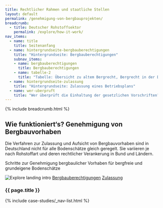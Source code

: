 ```yaml
---
title: Rechtlicher Rahmen und staatliche Stellen
layout: default
permalink: /genehmigung-von-bergbauprojekten/
breadcrumb:
  - title: Deutscher Rohstoffsektor
    permalink: /explore/how-it-work/
nav_items:
  - name: title
    title: Seitenanfang
  - name: hintergrundseite-bergbauberechtigungen
    title: "Hintergrundseite: Bergbauberechtigungen"
    subnav_items:
    - name: bergbauberechtigungen
      title: Bergbauberechtigungen
    - name: tabelle-2
      title: "Tabelle: Übersicht zu altem Bergrecht, Bergrecht in der DDR und neuem Bergrecht"
  - name: hintergrundseite-zulassung
    title: "Hintergrundseite: Zulassung eines Betriebsplans"
  - name: wer-uberpruft
    title: "Wer überprüft die Einhaltung der gesetzlichen Vorschriften?"
---
```


<main class="container-page-wrapper layout-state-pages">
  <section class="container" style="position: relative;">
    {% include breadcrumb.html %}
    <h1 id="title">
      Wie funktioniert‘s? Genehmigung von Bergbauvorhaben
    </h1>
    <div class="container-left-9">
      <section id="intro" style="position: relative;">
        <p>
          Die Verfahren zur Zulas­sung und Aufsicht von Bergbauvorhaben sind in Deutschland nicht für alle Bodenschätze gleich geregelt. Sie variieren je nach Rohstoffart und deren rechtlicher Verankerung in Bund und Ländern.
        </p>
        <p>
          Schritte zur Genehmigung bergbaulicher Vorhaben für bergfreie und grundeigene Bodenschätze
        </p>
      </section>
      <section>
        <img class="hero-right_image" src="{{ site.baseurl_root }}/img/placeholder_genehmigung.png" alt="Explore landing intro">
        <a href="{{ site.lang | url_lang_prefix  }}/genehmigung-von-bergbauprojekten/bergbauberechtigungen/" >
        Bergbauberechtigungen</a>
        <a href="{{ site.lang | url_lang_prefix  }}/genehmigung-von-bergbauprojekten/zulassung/">Zulassung</a>
      </section>
      <!-- <section id="hintergrundseite-bergbauberechtigungen" style="position: relative;">
        <h2>Hintergrundseite: Bergbauberechtigungen</h2>
        <p>
          Bergbauberechtigungen stellen die Grundlage für das Aufsuchen und die Gewinnung von bergfreien Bodenschätzen dar. Sie werden in Form einer Erlaubnis, einer Bewilligung oder eines Bergwerkseigentums beantragt.
        </p>
        <p>
          Für die Dokumentation der Bergbauberechtigungen werden nach § 75 ff. BBergG sogenannte <a href="#">Berechtsamsbücher und Berechtsamskarten</a> angelegt, in denen die Informationen zu Erlaubnissen, Bewilligungen und Bergwerkseigentum und Angaben zu den betreffenden Feldern einzusehen sind.
        </p>
        <section id="bergbauberechtigungen" style="position: relative;">
        <h3>Bergbauberechtigungen</h3>
          <table>
            <tbody>
              <tr>
                <td><strong>Definition</strong></td>
                <td><strong>Laufzeit</strong></td>
                <td><strong>Zulasungsvoraussetzungen</strong></td>
              </tr>
              <tr>
                <td colspan="3">
                  <a
                    href="http://www.lbeg.niedersachsen.de/bergbau/bergbauberechtigungen/erlaubnis/erlaubnis-712.html"
                    target="_blank"
                  >
                    Erlaubnis
                  </a>
                </td>
              </tr>
              <tr>
                <td>
                  Die Erlaubnis ist eine Bergbauberechtigung, die das Recht zur Aufsuchung von bergfreien Bodenschätzen in einem zugeteilten Erlaubnisfeld erteilt.
                </td>
                <td>
                  Die Erlaubnis ist auf 5 Jahre befristet und kann um jeweils drei Jahre verlängert werden (s. § 16, 4 BBergG)
                </td>
                <td>
                  Es besteht ein Rechtsanspruch auf die Erteilung einer Erlaubnis, sollten keine Versagungsgründe vorliegen.
                  <br />
                  Die Erlaubnis kann verweigert werden, wenn beispielsweise kein Arbeitsprogramm vorliegt oder der festgesetzte Zeitraum in der Planung nicht berücksichtigt wird. Die Versagungsgründe sind abschließend in    11 und 12 BBergG aufgeführt.
                  <br />
                  Wenn die Arbeiten zur Aufsuchung nicht innerhalb eines Jahres aufgenommen werden, kann die Erlaubnis widerrufen werden (§ 18 BBergG).
                </td>
              </tr>
              <tr>
                <td colspan="3">
                  <a
                    href="http://www.lbeg.niedersachsen.de/bergbau/bergbauberechtigungen/bewilligung/bewilligung-709.html"
                    target="_blank"
                  >
                    Bewilligung
                  </a>
                </td>
              </tr>
              <tr>
                <td>
                  Die Bewilligung ist eine Bergbauberechtigung, die das Recht zur Aufsuchung und Gewinnung von bergfreien Bodenschätzen in einem zugeteilten Bewilligungsfeld erteilt.
                </td>
                <td>
                  Die Bewilligung wird auf „eine der Durchführung der Gewinnung im Einzelfalle angemessene Frist“ festgelegt. „Dabei dürfen fünfzig Jahre nur überschritten werden, soweit dies mit Rücksicht auf die für die Gewinnung üblicherweise erforderlichen Investitionen notwendig ist.“ Eine Verlängerung ist möglich (s. § 16, 5 BBergG).
                </td>
                <td>
                  Es besteht ein Rechtsanspruch auf die Erteilung einer Bewiligung, sollten keine Versagungsgründe vorliegen.
                  <br />
                  Die Bewilligung kann verweigert werden, wenn beispielsweise nicht nachgewiesen werden kann, dass die Bodenschätze nach ihrer Lage und Beschaffenheit gewonnen werden können (s. § 12 BBergG).
                  <br />
                  Wenn die Gewinnung der Rohstoffe nicht innerhalb von drei Jahren aufgenommen werden, kann die Bewilligung widerrufen werden (s. § 18 BBergG). Die Versagungsgründe sind abschließend aufgeführt.
                </td>
              </tr>
              <tr>
                <td colspan="3">
                  <a
                  href="http://www.lbeg.niedersachsen.de/bergbau/bergbauberechtigungen/bergwerkseigentum/bergwerkseigentum-710.html"
                    target="_blank"
                  >
                    Bergwerkseigentum
                  </a>
                </td>
              </tr>
              <tr>
                <td>
                  Das Bergwerkseigentum ist eine Bergbauberechtigung. Es umfasst die Bewilligung mit der Möglichkeit der Beleihbarkeit mit entsprechenden Grunddienstbarkeiten und Hypotheken. Mit Entstehen eines Bergwerkseigentums erlischt die Bewilligung. Das Bergwerkseigentum wird unter Angaben des Namens und der Adresse des/r Antragsteller/in und Angaben zum Feld ins Grundbuch eingetragen.
                </td>
                <td>
                  Das Bergwerkseigentum wird auf „eine der Durchführung der Gewinnung im Einzelfalle angemessene Frist“ festgelegt. „Dabei dürfen fünfzig Jahre nur überschritten werden, soweit dies mit Rücksicht auf die für die Gewinnung üblicherweise erforderlichen Investitionen notwendig ist.“ Eine Verlängerung ist möglich (s. § 16, 5 BBergG).
                  <br />
                  Wenn die regelmäßige Gewinnung der Rohstoffe länger als zehn Jahre unterbrochen wird, kann das Bergwerkseigentum widerrufen werden (s. § 18 BBergG).
                </td>
                <td>
                  Um das Bergwerkseigentum zu beantragen muss der/die Antragsteller/in im bereits Besitz einer Bewilligung für das angegebene Feld sein. Zudem kann das Bergwerkseigentum verweigert werden, wenn beispielsweise nicht glaubhaft gemacht werden kann, dass mit einer wirtschaftlichen Gewinnung der Rohstoffe zu rechnen ist (s. § 13 BBergG).
                </td>
              </tr>
            </tbody>
          </table>
        </section>
        <p>Sonderfall: Bergbauberechtigung nach altem Recht</p>
        <p>
          Zu den Berechtigungsformen gehören neben den oben genannten Berechtigungen (Erlaubnis, Bewilligung bzw. Bergwerkseigentum) auch aus altem Recht übergeleitete Berechtigungen, die als
          <a
            href="http://www.lbeg.niedersachsen.de/bergbau/bergbauberechtigungen/alte_rechte/alte-rechte--149-ff-bbergg-711.html"
            target="_blank"
          >
            alte Rechte
          </a>
          bezeichnet werden. Hierbei handelt es sich um vor dem Inkrafttreten des aktuellen Bundesberggesetzes, 1982, zugeteilte Bergbauberechtigungen, die in neues Recht übergeleitet worden sind. Dazu gehören beispielsweise die Braunkohletagebaue im Rheinischen Revier. Sie erhalten nach heutigem Recht weiterhin ihre Gültigkeit  (s. § 149 Abs. 1 Satz 1 BBergG), wenn sie innerhalb einer Übergangsfrist von drei Jahren nach Inkrafttreten des BBergG 1982 gegenüberbei den Bergbehörden angezeigt und durch die Bergaufsicht bestätigt worden sind. Berechtigungen nach altem Recht sind im Gegensatz zu Berechtigungen nach dem neuen BBergG (in Kraft seit 1982) weder befristet, noch müssen Förder- oder Feldesabgaben bezahlt werden. In der Praxis betreffen diese Altrechte insbesondere die Stein- und die Braunkohle. Für die Förderung der Bodenschätze in dieser Kategorie ist ebenfalls die Zulassung eines Betriebsplans notwendig.
        </p>
        <br /><br />
        <p>Sonderfall: Besonderheiten in den neuen Bundesländern</p>
        <p>
          Das Bergrechtsregime der DDR kannte im Gegensatz dazu nur die volkseigenen  mineralischen Rohstoffe und die sonstigen mineralischen Rohstoffe. Die volkseigenen Rohstoffe umfassten im Wesentlichen die nach bundesdeutschem Gesetz bergfreien und grundeigenen Bodenschätze und standen im Volkseigentum. Die sonstigen mineralischen Rohstoffe umfassten im Wesentlichen die Grundeigentümerbodenschätze und waren dem Grundeigentum zugeordnet. Mit der Verleihungs-Verordnung vom 15.08.1990 wurde die Grundlage geschaffen, Bergbauberechtigungen volkseigener mineralischer Rohstoffe in bergfreie Bodenschätze umzuwandeln und diese somit im Rechtssystem der BRD anzuerkennen. Die übertragenen Bergbauberechtigungen gelten als Bergwerkseigentum Sie sind wie die Bergbauberechtigungen nach altem Recht unbefristet sowie von der Feldes- und Förderabgabe befreit (s.
          §<a href="http://www.buzer.de/gesetz/5212/a72101.htm" target="_blank">149</a> und § 151 BBergG). Im Unterschied zu den alten Bundesländern erstrecken sich die Altrechte (s. Abschnitt zu Bergbauberechtigung nach altem Recht) in den neuen Bundesländern nicht nur bis 1980 (neues Berggesetz), sondern auf die bis 1990 erkundeten Lagerstätten. Sie umfassen zudem nicht nur die bergfreien, sondern auch die grundeigenen Bodenschätze, da Rechte zur Aufsuchung und Gewinnung von grundeigenen Bodenschätzen nach DDR-Recht ebenfalls über staatliche vergebene Bergbauberechtigungen geregelt wurden.
        </p>
        <br /><br />
        <section id="tabelle-2" style="position: relative;">
        <p><strong>Tabelle:</strong> Übersicht zu altem Bergrecht, Bergrecht in der DDR und neuem Bergrecht</p>
          <table>
            <tbody>
              <tr>
                <td></td>
                <td>
                  <strong>Berechtigungen nach altem Bergrecht (BRD)</strong>
                </td>
                <td>
                  <strong>Berechtigungen nach Bergrecht in der DDR</strong>
                </td>
                <td>
                  <strong>Berechtigungen nach neuem Bergrecht (BRD)</strong>
                </td>
              </tr>
              <tr>
                <td>
                  <strong>Rohstoffbezeichnung</strong>
                </td>
                <td>Bergfreie Rohstoffe</td>
                <td>Volkseigene Rohstoffe</td>
                <td>Bergfreie Rohstoffe</td>
              </tr>
              <tr>
                <td>
                  <strong>Zahlung von Feldes- und Förderabgaben</strong>
                </td>
                <td>Nein</td>
                <td>Nein</td>
                <td>Entscheidung auf Ebene des Bundeslandes</td>
              </tr>
              <tr>
                <td>
                  <strong>Befristung</strong>
                </td>
                <td>Nein</td>
                <td>Nein</td>
                <td>
                  Ja (siehe Erläuterungen unter Bergbauberechtigungen)
                </td>
              </tr>
            </tbody>
          </table>
          <br /><br />
        </section>
      </section>
      <section id="hintergrundseite-zulassung" style="position: relative;">
        <h2>Hintergrundseite: Zulassung eines Betriebsplans</h2>
        <p>
          Aufsuchungsbetriebe, Gewinnungsbetriebe und Betriebe zur Aufbereitung dürfen nur auf Grund von Plänen (Betriebsplänen) errichtet, geführt und eingestellt werden, welche vom Unternehmer aufgestellt und von der zuständigen Behörde zugelassen worden sind. Die Zulassung solcher Betriebspläne ist an Voraussetzungen gebunden. (Zulassungsvoraussetzungen). Diese betreffen u.a. die Betriebssicherheit und den Arbeitsschutz, den Schutz der Oberfläche, die Vermeidung gemeinschädlicher Einwirkungen, den Schutz der Lagerstätte und die Vorsorgemaßnahmen für die ordnungsgemäße Wiedernutzbarmachung der von der Rohstoffgewinnung in Anspruch genommenen Flächen. Zur Wahrung von umweltschutzrechtlichen Bestimmungen in den dargestellten Antragsverfahren, siehe die Ausführungen zum Umgang mit der Natur.
        </p>
        <br /><br />
        <p>Grundsätzlich umfassen die Betriebspläne Informationen zu:</p>
        <ul>
          <li>Die Darstellung des Umfanges des beabsichtigten Vorhabens</li>
          <li>Die Darstellung der technischen Durchführung des beabsichtigten Vorhabens</li>
          <li>Die Dauer des beabsichtigten Vorhabens</li>
          <li>Den Nachweis, dass die Zulassungsvoraussetzungen</li>
        </ul>
        <br /><br />
        <p>
          Da der Betrieb eines Bergwerks typischerweise mit  Risiken für Beschäftigte und Dritte verbunden ist, soll der Hauptbetriebsplan  in der Regel einen Zeitraum von zwei Jahren nicht überschreitenund neu aufgestellt und von der Bergaufsicht zugelassen werden. Es handelt sich zudem um einen Betrieb, der sich örtilich verändert und daher dynamisch ist. Die ständige Abstimmung zwischen Unternehmer und Bergaufsicht soll eine intensive staatliche Kontrolle der Bergbaubetriebe bei gleichzeitiger Flexibilität der Planung gewährleisten
        </p>
        <br /><br />
      </section>
      <section id="wer-uberpruft" style="position: relative;">
        <h2>Wer überprüft die Einhaltung der gesetzlichen Vorschriften?</h2>
        <p>
          Der Abbau bergfreier und grundeigener Bodenschätze unterliegt der Aufsicht durch die zuständige Bergbehörde (Bergaufsicht; § 69 Abs. 1 BBergG). Die Beaufsichtigung der Bergbaubetriebe stellt neben der Vergabe der Bergbauberechtigungen und der Erteilung der Betriebsplanzulassungen die dritte Kernkompetenz der Bergbehörden dar.
        </p>
        <p>
          Laut Bundesberggesetz dürfen die Aufsichtsbeamtinnen und Aufsichtsbeamten die Betriebe betreten, Auskünfte verlangen, Einrichtungen besichtigen und Prüfungen vornehmen sowie in Einzelfällen auch Anordnungen treffen. Für die Bergbauunternehmer/innen bestehen u.a. Verpflichtungen zur Meldung von Ereignissen und Unfällen, zur Duldung der Bergaufsicht und zur Begleitung der Aufsichtsbeamtinnen und Aufsichtsbeamten bei Fahrten durch die Betriebsstätte (Befahrungen).
        </p>
        <br /><br />
      </section> -->
    </div>
    <div class="sticky sticky_nav container-right-3">
      <h3 class="state-page-nav-title container">
        <div class="nav-title">{{ page.title }}</div>
      </h3>
      <nav>
        {% include case-studies/_nav-list.html %}
      </nav>
    </div>
  </section>
</main>

<script type="text/javascript" src="{{ site.baseurl_root }}/js/lib/static.min.js" charset="utf-8"></script>
